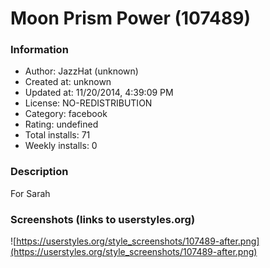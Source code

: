 # Moon Prism Power (107489)

### Information
- Author: JazzHat (unknown)
- Created at: unknown
- Updated at: 11/20/2014, 4:39:09 PM
- License: NO-REDISTRIBUTION
- Category: facebook
- Rating: undefined
- Total installs: 71
- Weekly installs: 0


### Description
For Sarah


### Screenshots (links to userstyles.org)
![https://userstyles.org/style_screenshots/107489-after.png](https://userstyles.org/style_screenshots/107489-after.png)


